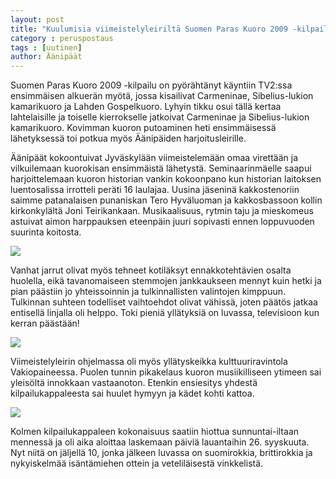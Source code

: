 ```yaml
---
layout: post
title: "Kuulumisia viimeistelyleiriltä Suomen Paras Kuoro 2009 -kilpailuun"
category : peruspostaus
tags : [uutinen]
author: Äänipäät
---
```


Suomen Paras Kuoro 2009 -kilpailu on pyörähtänyt käyntiin TV2:ssa ensimmäisen alkuerän myötä, jossa kisailivat Carmeninae, Sibelius-lukion kamarikuoro ja Lahden Gospelkuoro. Lyhyin tikku osui tällä kertaa lahtelaisille ja toiselle kierrokselle jatkoivat Carmeninae ja Sibelius-lukion kamarikuoro. Kovimman kuoron putoaminen heti ensimmäisessä lähetyksessä toi potkua myös Äänipäiden harjoitusleirille.

Äänipäät kokoontuivat Jyväskylään viimeistelemään omaa virettään ja vilkuilemaan kuorokisan ensimmäistä lähetystä. Seminaarinmäelle saapui harjoittelemaan kuoron historian vankin kokoonpano kun historian laitoksen luentosalissa irrotteli peräti 16 laulajaa. Uusina jäseninä kakkostenoriin saimme patanalaisen punaniskan Tero Hyväluoman ja kakkosbassoon kollin kirkonkylältä Joni Teirikankaan. Musikaalisuus, rytmin taju ja mieskomeus astuivat aimon harppauksen eteenpäin juuri sopivasti ennen loppuvuoden suurinta koitosta.

![](http://www.aanipaat.net/photos/news/treeni.jpg)

Vanhat jarrut olivat myös tehneet kotiläksyt ennakkotehtävien osalta huolella, eikä tavanomaiseen stemmojen jankkaukseen mennyt kuin hetki ja pian päästiin jo yhteissoinnin ja tulkinnallisten valintojen kimppuun. Tulkinnan suhteen todelliset vaihtoehdot olivat vähissä, joten päätös jatkaa entisellä linjalla oli helppo. Toki pieniä yllätyksiä on luvassa, televisioon kun kerran päästään!

![](http://www.aanipaat.net/photos/news/tiikeri.jpg)

Viimeistelyleirin ohjelmassa oli myös yllätyskeikka kulttuuriravintola Vakiopaineessa. Puolen tunnin pikakelaus kuoron musiikilliseen ytimeen sai yleisöltä innokkaan vastaanoton. Etenkin ensiesitys yhdestä kilpailukappaleesta sai huulet hymyyn ja kädet kohti kattoa.

![](http://www.aanipaat.net/photos/news/keikka.jpg)

Kolmen kilpailukappaleen kokonaisuus saatiin hiottua sunnuntai-iltaan mennessä ja oli aika aloittaa laskemaan päiviä lauantaihin 26. syyskuuta. Nyt niitä on jäljellä 10, jonka jälkeen luvassa on suomirokkia, brittirokkia ja nykyiskelmää isäntämiehen ottein ja veteliläisestä vinkkelistä.
